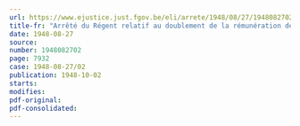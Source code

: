 ```yaml
---
url: https://www.ejustice.just.fgov.be/eli/arrete/1948/08/27/1948082702/justel
title-fr: "Arrêté du Régent relatif au doublement de la rémunération de vacances des délégués ouvriers à l'inspection des travaux souterrains des mines de houille"
date: 1948-08-27
source:
number: 1948082702
page: 7932
case: 1948-08-27/02
publication: 1948-10-02
starts:
modifies:
pdf-original:
pdf-consolidated:
---
```


